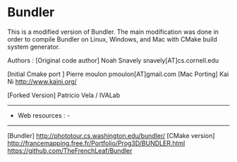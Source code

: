 Bundler
=======

This is a modified version of Bundler.  The main modification was done in 
order to compile Bundler on Linux, Windows, and Mac with CMake build system 
generator.

Authors : 
[Original code author]  Noah Snavely snavely[AT]cs.cornell.edu

[Initial Cmake port ]	Pierre moulon pmoulon[AT]gmail.com
[Mac Porting]     		Kai Ni http://www.kaini.org/

[Forked Version]        Patricio Vela / IVALab

--------------------
- Web resources : - 
--------------------
[Bundler] http://phototour.cs.washington.edu/bundler/
[CMake version] http://francemapping.free.fr/Portfolio/Prog3D/BUNDLER.html
				https://github.com/TheFrenchLeaf/Bundler
